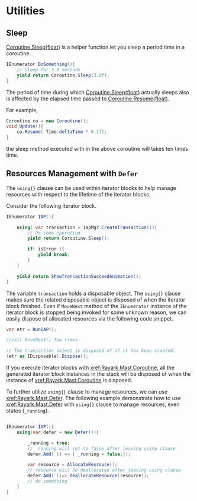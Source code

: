 # Utilities

## Sleep

[Coroutine.Sleep(float)](xref:Rayark.Mast.Coroutine#Rayark_Mast_Coroutine_Sleep_System_Single_) is a helper function let you sleep a period time in a coroutine.

```csharp
IEnumerator DoSomething(){
    // Sleep for 3.0 seconds
    yield return Coroutine.Sleep(3.0f);
}
```

The period of time during which [Coroutine.Sleep(float)](xref:Rayark.Mast.Coroutine#Rayark_Mast_Coroutine_Sleep_System_Single_) actually sleeps also is affected by the elapsed time passed to [Coroutine.Resume(float)](xref:Rayark.Mast.Coroutine#Rayark_Mast_Coroutine_Resume_System_Single_).

For example,
```csharp
Coroutine co = new Coroutine();
void Update(){
    co.Resume( Time.deltaTime * 0.1f);
}
```
the sleep method executed with in the above coroutine will takes ten times time.

## Resources Management with `Defer`

The `using{}` clause can be used within iterator blocks to help manage resources with respect to the lifetime of the iterator blocks.

Consider the following iterator block.

```csharp
IEnumerator IAP(){

    using( var transaction = iapMgr.CreateTransaction()){
        // Do some operation
        yield return Coroutine.Sleep();

        if( isError ){
            yield break;
        }
    }

    yield return ShowTransactionSucceedAnimation();
}
```

The variable `transaction` holds a disposable object. The `using{}` clause makes sure the related disposable object is disposed of when the iterator block finished. Even if `MoveNext` method of the `IEnumerator` instance of the iterator block is stopped being invoked for some unknown reason, we can easily dispose of allocated resources via the following code snippet.

```csharp
var etr = RunIAP();

//call MoveNext() few times

// The transaction object is disposed of if it has been created.
(etr as IDisposable).Dispose();
```

If you execute iterator blocks with <xref:Rayark.Mast.Coroutine></xref>, all the generated iterator block instances in the stack will be disposed of when the instance of <xref:Rayark.Mast.Coroutine></xref> is disposed.

To further utilize `using{}` clause to manage resources, we can use <xref:Rayark.Mast.Defer></xref>. The following example demonstrate how to use <xref:Rayark.Mast.Defer></xref> with `using{}` clause to manage resources, even states (`_running`).

```csharp

IEnumerator IAP(){
    using(var defer = new Defer()){

        _running = true;
        // _running will set to false after leaving using clause
        defer.Add( () => { _running = false;});

        var resource = AllocateResrouce();
        // resource will be deallocated after leaving using clause
        defer.Add( ()=> DeallocateResource(resource));
        // do something
    }
}
```